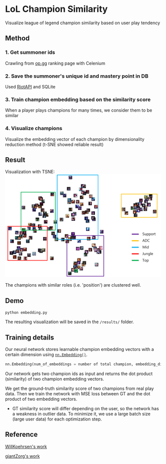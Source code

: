 # LoL Champion Similarity

Visualize league of legend champion similarity based on user play tendency

## Method
### 1. Get summoner ids

Crawling from [op.gg](https://op.gg/leaderboards/tier/) ranking page with Celenium

### 2. Save the summoner's unique id and mastery point in DB

Used [RiotAPI](https://developer.riotgames.com/apis/) and SQLite

### 3. Train champion embedding based on the similarity score

When a player plays champions for many times, we consider them to be similar

### 4. Visualize champions

Visualize the embedding vector of each champion by dimensionality reduction method (t-SNE showed reliable result)

## Result

Visualization with TSNE:
![champion_role](./static/champion_role.PNG)

The champions with similar roles (i.e. 'position') are clustered well.

## Demo

```
python embedding.py
```
The resulting visualization will be saved in the `/results/` folder.

## Training details

Our neural network stores learnable champion embedding vectors with a certain dimension using [`nn.Embedding()`](https://pytorch.org/docs/stable/generated/torch.nn.Embedding.html).
```python
nn.Embedding(num_of_embeddings = number of total champion, embedding_dim = target embedding dimension)
```
Our network gets two champion ids as input and returns the dot product (similarity) of two champion embedding vectors.

We get the ground-truth similarity score of two champions from real play data. Then we train the network with MSE loss between GT and the dot product of two embedding vectors.

* GT similarity score will differ depending on the user, so the network has a weakness in outlier data. To minimize it, we use a large batch size (large user data) for each optimization step. 

## Reference

[WillKoehrsen's work](https://github.com/WillKoehrsen/wikipedia-data-science/blob/master/notebooks/Book%20Recommendation%20System.ipynb)

[giantZorg's work](https://github.com/giantZorg/Lol_champion_embeddings)
